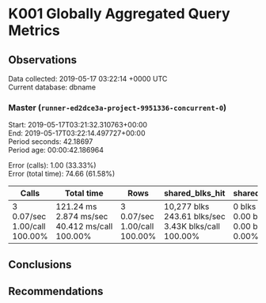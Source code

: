 # K001 Globally Aggregated Query Metrics

## Observations ##
Data collected: 2019-05-17 03:22:14 +0000 UTC  
Current database: dbname  



### Master (`runner-ed2dce3a-project-9951336-concurrent-0`) ###
Start: 2019-05-17T03:21:32.310763+00:00  
End: 2019-05-17T03:22:14.497727+00:00  
Period seconds: 42.18697  
Period age: 00:00:42.186964  

Error (calls): 1.00 (33.33%)  
Error (total time): 74.66 (61.58%)

| Calls | Total&nbsp;time | Rows | shared_blks_hit | shared_blks_read | shared_blks_dirtied | shared_blks_written | blk_read_time | blk_write_time | kcache_reads | kcache_writes | kcache_user_time_ms | kcache_system_time |
|-------|------------|------|-----------------|------------------|---------------------|---------------------|---------------|----------------|--------------|---------------|---------------------|--------------------|
|3<br/>0.07/sec<br/>1.00/call<br/>100.00% |121.24&nbsp;ms<br/>2.874&nbsp;ms/sec<br/>40.412&nbsp;ms/call<br/>100.00% |3<br/>0.07/sec<br/>1.00/call<br/>100.00% |10,277&nbsp;blks<br/>243.61&nbsp;blks/sec<br/>3.43K&nbsp;blks/call<br/>100.00% |0&nbsp;blks<br/>0.00&nbsp;blks/sec<br/>0.00&nbsp;blks/call<br/>0.00% |0&nbsp;blks<br/>0.00&nbsp;blks/sec<br/>0.00&nbsp;blks/call<br/>0.00% |0&nbsp;blks<br/>0.00&nbsp;blks/sec<br/>0.00&nbsp;blks/call<br/>0.00% |0.00&nbsp;ms<br/>0.000&nbsp;ms/sec<br/>0.000&nbsp;ms/call<br/>0.00% |0.00&nbsp;ms<br/>0.000&nbsp;ms/sec<br/>0.000&nbsp;ms/call<br/>0.00% |0.00&nbsp;bytes<br/>0.00&nbsp;bytes/sec<br/>0.00&nbsp;bytes/call<br/>0.00% |0.00&nbsp;bytes<br/>0.00&nbsp;bytes/sec<br/>0.00&nbsp;bytes/call<br/>0.00% |0.00&nbsp;ms<br/>0.000&nbsp;ms/sec<br/>0.000&nbsp;ms/call<br/>0.00% |0.00&nbsp;ms<br/>0.000&nbsp;ms/sec<br/>0.000&nbsp;ms/call<br/>0.00%|





## Conclusions ##


## Recommendations ##


